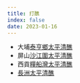 ```yaml
---
title: 打醮
index: false
date: 2023-01-16
---
```

<adsense></adsense>

- 大埔[泰亨鄉太平清醮](tai-hang-heung-jiao-festival.md)
- 屏山[沙江圍太平清醮](sha-kong-wai-jiao-festival.md)
- 西貢[糧船灣太平清醮](high-land-jiao-festival.md)
- [長洲太平清醮](cheung-chau-jiao-festival.md)